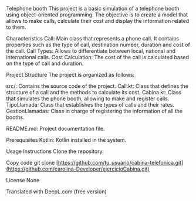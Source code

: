 Telephone booth
This project is a basic simulation of a telephone booth using object-oriented programming. The objective is to create a model that allows to make calls, calculate their cost and display the information related to them.

Characteristics
Call: Main class that represents a phone call. It contains properties such as the type of call, destination number, duration and cost of the call.
Call Types: Allows to differentiate between local, national and international calls.
Cost Calculation: The cost of the call is calculated based on the type of call and duration.

Project Structure
The project is organized as follows:

src/: Contains the source code of the project.
Call.kt: Class that defines the structure of a call and the methods to calculate its cost.
Cabina.kt: Class that simulates the phone booth, allowing to make and register calls.
TipoLlamada: Class that establishes the types of calls and their rates.
GestionLlamadas: Class in charge of registering the information of all the booths.

README.md: Project documentation file.

Prerequisites
Kotlin: Kotlin installed in the system.

Usage Instructions
Clone the repository:

Copy code
git clone [https://github.com/tu_usuario/cabina-telefonica.git](https://github.com/carolina-Developer/ejercicioCabina.git)

License
None

Translated with DeepL.com (free version)

